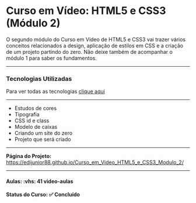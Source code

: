 <h1>Curso em Vídeo: HTML5 e CSS3 (Módulo 2)</h1>

<p>
O segundo módulo do Curso em Vídeo de HTML5 e CSS3 vai trazer vários conceitos relacionados a design, aplicação de estilos em CSS e a criação de um projeto partindo do zero. 
Não deixe também de acompanhar o módulo 1 para saber os fundamentos.
</p>

<hr>

<h3>Tecnologias Utilizadas</h3>

Para ver todas as tecnologias [clique aqui](/techstack.md)

<hr>

<ul>
  <li>Estudos de cores</li>
  <li>Tipografia</li>
  <li>CSS id e class</li>
  <li>Modelo de caixas</li>
  <li>Criando um site do zero</li>
  <li>Projeto que será criado</li>
</ul>

<hr>

<strong>Página do Projeto: </strong> <a href="https://edijunior88.github.io/Curso_em_Video_HTML5_e_CSS3_Modulo_2/">https://edijunior88.github.io/Curso_em_Video_HTML5_e_CSS3_Modulo_2/</a>

<hr>

<h4><b>Aulas:</b> :vhs: 41 video-aulas</h4>
<h4><b>Status do Curso:</b> ✅ Concluído</h4>
